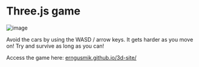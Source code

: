 # Three.js game


![image](https://github.com/user-attachments/assets/b9a7528d-6dd8-442b-96e8-d64455a48570)

Avoid the cars by using the WASD / arrow keys.
It gets harder as you move on! Try and survive as long as you can!

Access the game here: [erngusmik.github.io/3d-site/](https://erngusmik.github.io/3d-site/)
